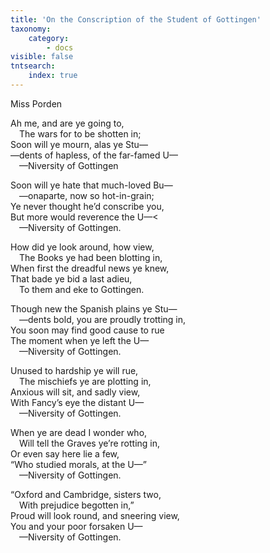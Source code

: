 ```yaml
---
title: 'On the Conscription of the Student of Gottingen'
taxonomy:
    category:
        - docs
visible: false
tntsearch:
    index: true
---
```


<div class="author">Miss Porden</div>

Ah me, and are ye going to,  
&emsp;The wars for to be shotten in;  
Soon will ye mourn, alas ye Stu—  
—dents of hapless, of the far-famed U—  
&emsp;—Niversity of Gottingen 

Soon will ye hate that much-loved Bu—  
&emsp;—onaparte, now so hot-in-grain;  
Ye never thought he’d conscribe you,  
But more would reverence the U—<  
&emsp;—Niversity of Gottingen. 

How did ye look around, how view,  
&emsp;The Books ye had been blotting in,  
When first the dreadful news ye knew,   
That bade ye bid a last adieu,  
&emsp;To them and eke to Gottingen.  

<span data-tippy="All soldiers non to Spain" class="green">Though new the Spanish plains</span> ye Stu—  
&emsp;—dents bold, <span data-tippy="in troops are" class="green">you are proudly</span> trotting in,  
<span data-tippy="And" class="green">You</span> soon may find good cause to rue  
The moment when ye left the U—  
&emsp;—Niversity of Gottingen. 

Unused to hardship ye will rue,  
&emsp;The mischiefs ye are plotting in,  
Anxious will sit, and sadly view,  
With Fancy’s eye the distant U—  
&emsp;—Niversity of Gottingen.  

When ye are dead I wonder who,  
&emsp;Will tell the Graves ye’re rotting in,  
Or even say here lie a few,  
“Who studied morals, at the U—”  
&emsp;—Niversity of Gottingen.  

“Oxford and Cambridge, sisters two,  
&emsp;With prejudice begotten in,”  
Proud will look round, and sneering view,  
You and your poor forsaken U—  
&emsp;—Niversity of Gottingen.  